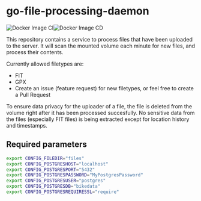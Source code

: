# go-file-processing-daemon

![Docker Image CI](https://github.com/bikedataproject/go-file-processing-daemon/workflows/Docker%20Image%20CI/badge.svg)![Docker Image CD](https://github.com/bikedataproject/go-file-processing-daemon/workflows/Docker%20Image%20CD/badge.svg)

This repository contains a service to process files that have been uploaded to the server. It will scan the mounted volume each minute for new files, and process their contents. 

Currently allowed filetypes are:

- FIT
- GPX
- Create an issue (feature request) for new filetypes, or feel free to create a Pull Request

To ensure data privacy for the uploader of a file, the file is deleted from the volume right after it has been processed succesfully. No sensitive data from the files (especially FIT files) is being extracted except for location history and timestamps. 

## Required parameters

```sh
export CONFIG_FILEDIR="files"
export CONFIG_POSTGRESHOST="localhost"
export CONFIG_POSTGRESPORT="5432"
export CONFIG_POSTGRESPASSWORD="MyPostgresPassword"
export CONFIG_POSTGRESUSER="postgres"
export CONFIG_POSTGRESDB="bikedata"
export CONFIG_POSTGRESREQUIRESSL="require"
```
